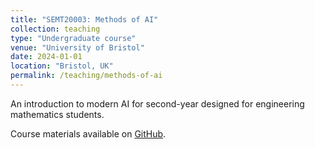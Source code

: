 ```yaml
---
title: "SEMT20003: Methods of AI"
collection: teaching
type: "Undergraduate course"
venue: "University of Bristol"
date: 2024-01-01
location: "Bristol, UK"
permalink: /teaching/methods-of-ai
---
```


An introduction to modern AI for second-year designed for engineering mathematics students.

Course materials available on [GitHub](https://github.com/laurencea/SEMT20003).
